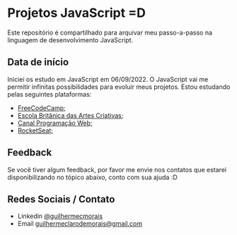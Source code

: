
# Projetos JavaScript =D

Este repositório é compartilhado para arquivar meu passo-a-passo na linguagem de desenvolvimento JavaScript.



## Data de início

Iniciei os estudo em JavaScript em 06/09/2022.
O JavaScript vai me permitir infinitas possibilidades para evoluir meus projetos.
Estou estudando pelas seguintes plataformas:

- [FreeCodeCamp;](https://www.freecodecamp.org/portuguese/learn)
- [Escola Britânica das Artes Criativas;](https://ebaconline.com.br/)
- [Canal Programação Web;](https://www.youtube.com/watch?v=McKNP3g6VBA)
- [RocketSeat;](https://www.rocketseat.com.br/)



## Feedback

Se você tiver algum feedback, por favor me envie nos contatos que estarei disponibilizando no tópico abaixo, conto com sua ajuda :D


## Redes Sociais / Contato

- Linkedin [@guilhermecmorais](https://www.linkedin.com/in/guilhermecmorais/)
- Email guilhermeclarodemorais@gmail.com
